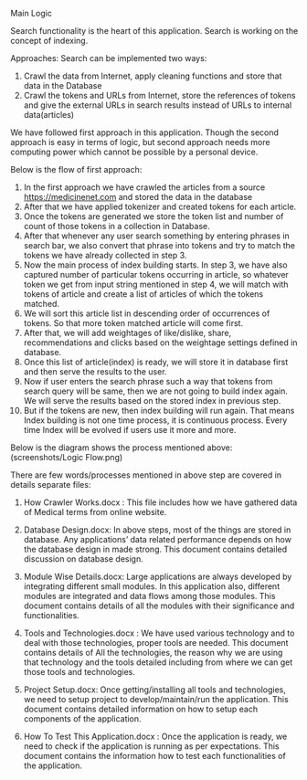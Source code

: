 Main Logic

Search functionality is the heart of this application. Search is working on the concept of indexing. 

Approaches:
Search can be implemented two ways:

1) Crawl the data from Internet, apply cleaning functions and store that data in the Database
2) Crawl the tokens and URLs from Internet, store the references of tokens and give the external URLs in search results instead of URLs to internal data(articles)


We have followed first approach in this application. Though the second approach is easy in terms of logic, but second approach needs more computing power which cannot be possible by a personal device.

Below is the flow of first approach:

1) In the first approach we have crawled the articles from a source https://medicinenet.com and stored the data in the database
2) After that we have applied tokenizer and created tokens for each article.
3) Once the tokens are generated we store the token list and number of count of those tokens in a collection in Database.
4) After that whenever any user search something by entering phrases in search bar, we also convert that phrase into tokens and try to match the tokens we have already collected in step 3.
5) Now the main process of index building starts. In step 3, we have also captured number of particular tokens occurring in article, so whatever token we get from input string mentioned in step 4, we will match with tokens of article and create a list of articles of which the tokens matched.
6) We will sort this article list in descending order of occurrences of tokens. So that more token matched article will come first.
7) After that, we will add weightages of like/dislike, share, recommendations and clicks based on the weightage settings defined in database.
8) Once this list of article(index) is ready, we will store it in database first and then serve the results to the user.
9) Now if user enters the search phrase such a way that tokens from search query will be same, then we are not going to build index again. We will serve the results based on the stored index in previous step.
10) But if the tokens are new, then index building will run again. That means Index building is not one time process, it is continuous process. Every time Index will be evolved if users use it more and more.
 
Below is the diagram shows the process mentioned above:
(screenshots/Logic Flow.png)

There are few words/processes mentioned in above step are covered in details separate files:

1) How Crawler Works.docx : This file includes how we have gathered data of Medical terms from online website.

2) Database Design.docx: In above steps, most of the things are stored in database. Any applications’ data related performance depends on how the database design in made strong. This document contains detailed discussion on database design.

3) Module Wise Details.docx: Large applications are always developed by integrating different small modules. In this application also, different modules are integrated and data flows among those modules. This document contains details of all the modules with their significance and functionalities.

4) Tools and Technologies.docx : We have used various technology and to deal with those technologies, proper tools are needed. This document contains details of All the technologies, the reason why we are using that technology and the tools detailed including from where we can get those tools and technologies.

5) Project Setup.docx: Once getting/installing all tools and technologies, we need to setup project to develop/maintain/run the application. This document contains detailed information on how to setup each components of the application.

6) How To Test This Application.docx : Once the application is ready, we need to check if the application is running as per expectations. This document contains the information how to test each functionalities of the application.

